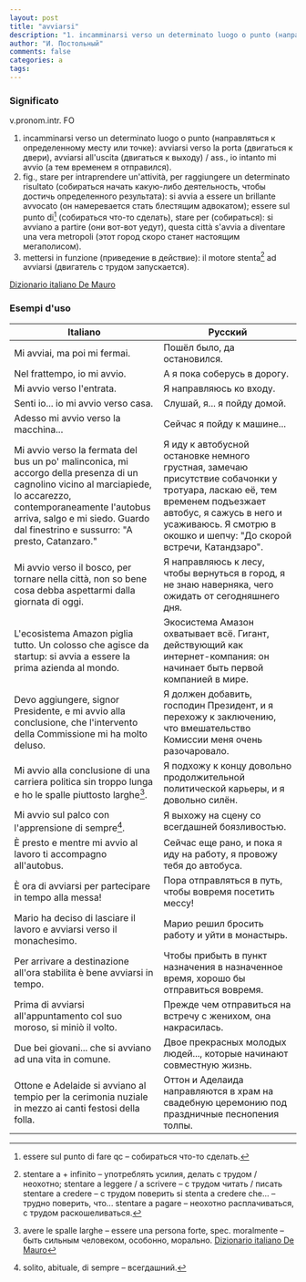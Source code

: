 ```yaml
---
layout: post
title: "avviarsi"
description: "1. incamminarsi verso un determinato luogo o punto (направляться к определенному месту или точке): avviarsi verso la porta (двигаться к двери), avviarsi all'uscita (двигаться к выходу) / ass., io intanto mi avvio (а тем временем я отправился)."
author: "И. Постольный"
comments: false
categories: a
tags:
---
```


### Significato

v.pronom.intr. FO

1. incamminarsi verso un determinato luogo o punto (направляться к определенному месту или точке): avviarsi verso la porta (двигаться к двери), avviarsi all'uscita (двигаться к выходу) / ass., io intanto mi avvio (а тем временем я отправился).
2. fig., stare per intraprendere un'attività, per raggiungere un determinato risultato (собираться начать какую-либо деятельность, чтобы достичь определенного результата): si avvia a essere un brillante avvocato (он намеревается стать блестящим адвокатом); essere sul punto di[^1] (собираться что-то сделать), stare per (собираться): si avviano a partire (они вот-вот уедут), questa città s'avvia a diventare una vera metropoli (этот город скоро станет настоящим мегаполисом).
3. mettersi in funzione (приведение в действие): il motore stenta[^2] ad avviarsi (двигатель с трудом запускается).

[Dizionario italiano De Mauro](https://dizionario.internazionale.it/parola/avviarsi)

### Esempi d'uso

| Italiano | Русский |
|----------|---------|
|Mi avviai, ma poi mi fermai.|Пошёл было, да остановился.|
|Nel frattempo, io mi avvio.|А я пока соберусь в дорогу.|
|Mi avvio verso l'entrata.|Я направляюсь ко входу.|
|Senti io... io mi avvio verso casa.|Слушай, я... я пойду домой.|
|Adesso mi avvio verso la macchina...|Сейчас я пойду к машине...|
|Mi avvio verso la fermata del bus  un po' malinconica, mi accorgo della presenza di un cagnolino vicino al marciapiede, lo accarezzo, contemporaneamente l'autobus arriva, salgo e mi siedo. Guardo dal finestrino e sussurro: "A presto, Catanzaro."|Я иду к автобусной остановке немного грустная, замечаю присутствие собачонки у тротуара, ласкаю её, тем временем подъезжает автобус, я сажусь в него и усаживаюсь. Я смотрю в окошко и шепчу: "До скорой встречи, Катандзаро".|
|Mi avvio verso il bosco, per tornare nella città, non so bene cosa debba aspettarmi dalla giornata di oggi.|Я направляюсь к лесу, чтобы вернуться в город, я не знаю наверняка, чего ожидать от сегодняшнего дня.|
|L'ecosistema Amazon piglia tutto. Un colosso che agisce da startup: si avvia a essere la prima azienda al mondo.|Экосистема Амазон охватывает всё. Гигант, действующий как интернет-компания: он начинает быть первой компанией в мире.|
|Devo aggiungere, signor Presidente, e mi avvio alla conclusione, che l'intervento della Commissione mi ha molto deluso.|Я должен добавить, господин Президент, и я перехожу к заключению, что вмешательство Комиссии меня очень разочаровало.|
|Mi avvio alla conclusione di una carriera politica sin troppo lunga e ho le spalle piuttosto larghe[^3].|Я подхожу к концу довольно продолжительной политической карьеры, и я довольно силён.|
|Mi avvio sul palco con l'apprensione di sempre[^4].|Я выхожу на сцену со всегдашней боязливостью.|
|È presto e mentre mi avvio al lavoro ti accompagno all'autobus.|Сейчас еще рано, и пока я иду на работу, я провожу тебя до автобуса.|
|È ora di avviarsi per partecipare in tempo alla messa!|Пора отправляться в путь, чтобы вовремя посетить мессу!|
|Mario ha deciso di lasciare il lavoro e avviarsi verso il monachesimo.|Марио решил бросить работу и уйти в монастырь.|
|Per arrivare a destinazione all'ora stabilita è bene avviarsi in tempo.|Чтобы прибыть в пункт назначения в назначенное время, хорошо бы отправиться вовремя.|
|Prima di avviarsi all'appuntamento col suo moroso, si miniò il volto.|Прежде чем отправиться на встречу с женихом, она накрасилась.|
|Due bei giovani... che si avviano ad una vita in comune.|Двое прекрасных молодых людей..., которые начинают совместную жизнь.|
|Ottone e Adelaide si avviano al tempio per la cerimonia nuziale in mezzo ai canti festosi della folla.|Оттон и Аделаида направляются в храм на свадебную церемонию под праздничные песнопения толпы.|

[^1]: essere sul punto di fare qc – собираться что-то сделать.

[^2]: stentare a + infinito – употреблять усилия, делать с трудом / неохотно; stentare a leggere / a scrivere – с трудом читать / писать stentare a credere – с трудом поверить si stenta a credere che... – трудно поверить, что... stentare a pagare – неохотно расплачиваться, с трудом раскошеливаться.

[^3]: avere le spalle larghe – essere una persona forte, spec. moralmente – быть сильным человеком, особонно, морально. [Dizionario italiano De Mauro](https://dizionario.internazionale.it/parola/avere-le-spalle-larghe)

[^4]: solito, abituale, di sempre – всегдашний.
